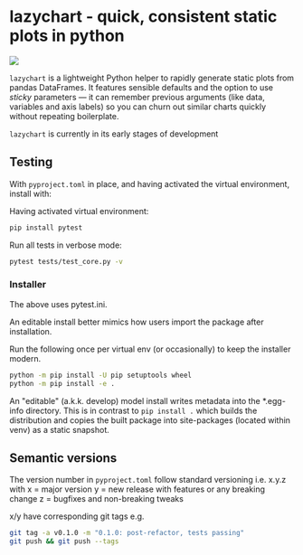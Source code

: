 
# lazychart - quick, consistent static plots in python

![](./assets/img/gemini_monkey_cartoon.png)

`lazychart` is a lightweight Python helper to rapidly generate static plots from pandas DataFrames. It features sensible defaults and the option to use *sticky* parameters — it can remember previous arguments (like data, variables and axis labels) so you can churn out similar charts quickly without repeating boilerplate.

`lazychart` is currently in its early stages of development


## Testing

With `pyproject.toml` in place, and having activated the virtual environment, install with:

Having activated virtual environment:

```bash
pip install pytest
```

Run all tests in verbose mode:

```bash
pytest tests/test_core.py -v
```

### Installer

The above uses pytest.ini.

An editable install better mimics how users import the package after installation.

Run the following once per virtual env (or occasionally) to keep the installer modern.

```bash
python -m pip install -U pip setuptools wheel
python -m pip install -e .
```

An "editable" (a.k.k. develop) model install writes metadata into the *.egg-info directory. This is in contrast to `pip install .` which builds the distribution and copies the built package into site-packages (located within venv) as a static snapshot.

## Semantic versions

The version number in `pyproject.toml` follow standard versioning i.e. x.y.z with
x = major version
y = new release with features or any breaking change
z = bugfixes and non-breaking tweaks

x/y have corresponding git tags e.g.

```bash
git tag -a v0.1.0 -m "0.1.0: post-refactor, tests passing"
git push && git push --tags
```
